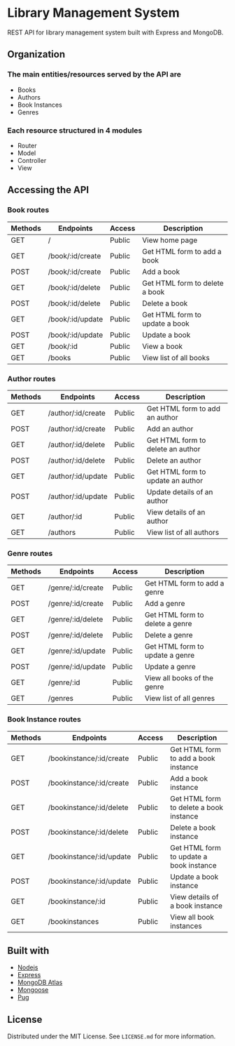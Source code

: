 # Library Management System
REST API for library management system built with Express and MongoDB.

## Organization

### The main entities/resources served by the API are
- Books
- Authors
- Book Instances
- Genres

### Each resource structured in 4 modules
- Router
- Model
- Controller
- View

## Accessing the API 
### Book routes
| Methods | Endpoints                          | Access  | Description                              |
| ------- | ---------------------------------- | ------- | ---------------------------------------- |
| GET     | /                                  | Public  | View home page                           |
| GET     | /book/:id/create                   | Public  | Get HTML form to add a book              |
| POST    | /book/:id/create                   | Public  | Add a book                               |
| GET     | /book/:id/delete                   | Public  | Get HTML form to delete a book           |
| POST    | /book/:id/delete                   | Public  | Delete a book                            |
| GET     | /book/:id/update                   | Public  | Get HTML form to update a book           |
| POST    | /book/:id/update                   | Public  | Update a book                            |
| GET     | /book/:id                          | Public  | View a book                              |
| GET     | /books                             | Public  | View list of all books                   |

### Author routes
| Methods | Endpoints                          | Access  | Description                              |
| ------- | ---------------------------------- | ------- | ---------------------------------------- |
| GET     | /author/:id/create                 | Public  | Get HTML form to add an author           |
| POST    | /author/:id/create                 | Public  | Add an author                            |
| GET     | /author/:id/delete                 | Public  | Get HTML form to delete an author        |
| POST    | /author/:id/delete                 | Public  | Delete an author                         |
| GET     | /author/:id/update                 | Public  | Get HTML form to update an author        |
| POST    | /author/:id/update                 | Public  | Update details of an author              |
| GET     | /author/:id                        | Public  | View details of an author                |
| GET     | /authors                           | Public  | View list of all authors                 |

### Genre routes
| Methods | Endpoints                          | Access  | Description                              |
| ------- | ---------------------------------- | ------- | ---------------------------------------- |
| GET     | /genre/:id/create                  | Public  | Get HTML form to add a genre             |
| POST    | /genre/:id/create                  | Public  | Add a genre                              |
| GET     | /genre/:id/delete                  | Public  | Get HTML form to delete a genre          |
| POST    | /genre/:id/delete                  | Public  | Delete a genre                           |
| GET     | /genre/:id/update                  | Public  | Get HTML form to update a genre          |
| POST    | /genre/:id/update                  | Public  | Update a genre                           |
| GET     | /genre/:id                         | Public  | View all books of the genre              |
| GET     | /genres                            | Public  | View list of all genres                  |

### Book Instance routes
| Methods | Endpoints                          | Access  | Description                              |
| ------- | ---------------------------------- | ------- | ---------------------------------------- |
| GET     | /bookinstance/:id/create           | Public  | Get HTML form to add a book instance     |
| POST    | /bookinstance/:id/create           | Public  | Add a book instance                      |
| GET     | /bookinstance/:id/delete           | Public  | Get HTML form to delete a book instance  |
| POST    | /bookinstance/:id/delete           | Public  | Delete a book instance                   |
| GET     | /bookinstance/:id/update           | Public  | Get HTML form to update a book instance  |
| POST    | /bookinstance/:id/update           | Public  | Update a book instance                   |
| GET     | /bookinstance/:id                  | Public  | View details of a book instance          |
| GET     | /bookinstances                     | Public  | View all book instances                  |

## Built with
- [Nodejs](https://nodejs.org/en/)
- [Express](https://expressjs.com/)
- [MongoDB Atlas](https://www.mongodb.com/atlas/database)
- [Mongoose](https://mongoosejs.com/)
- [Pug](https://pugjs.org/api/getting-started.html)

## License
Distributed under the MIT License. See `LICENSE.md` for more information.

